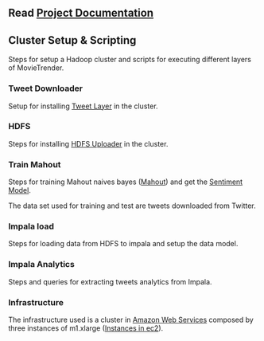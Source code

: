 ## Read [Project Documentation](https://github.com/MovieTrender/Documentation "Project Documentation")

## Cluster Setup & Scripting

Steps for setup a Hadoop cluster and scripts for executing different layers of MovieTrender.


### Tweet Downloader

Setup for installing [Tweet Layer](https://github.com/MovieTrender/TwitterLayer "Tweet Layer") in the cluster.

### HDFS

Steps for installing [HDFS Uploader](https://github.com/MovieTrender/HDFSUploader "HDFS Uploader") in the cluster.

### Train Mahout

Steps for training Mahout naives bayes ([Mahout](https://mahout.apache.org/ "Mahout")) and get the [Sentiment Model](https://github.com/MovieTrender/SentimentModel "Sentiment Model").

The data set used for training and test are tweets downloaded from Twitter.

### Impala load

Steps for loading data from HDFS to impala and setup the data model.

### Impala Analytics

Steps and queries for extracting tweets analytics from Impala.


### Infrastructure

The infrastructure used is a cluster in [Amazon Web Services](http://aws.amazon.com/ "Amazon Web Services") composed by three instances of m1.xlarge ([Instances in ec2](https://aws.amazon.com/ec2/instance-types/ "Instances in ec2")).






